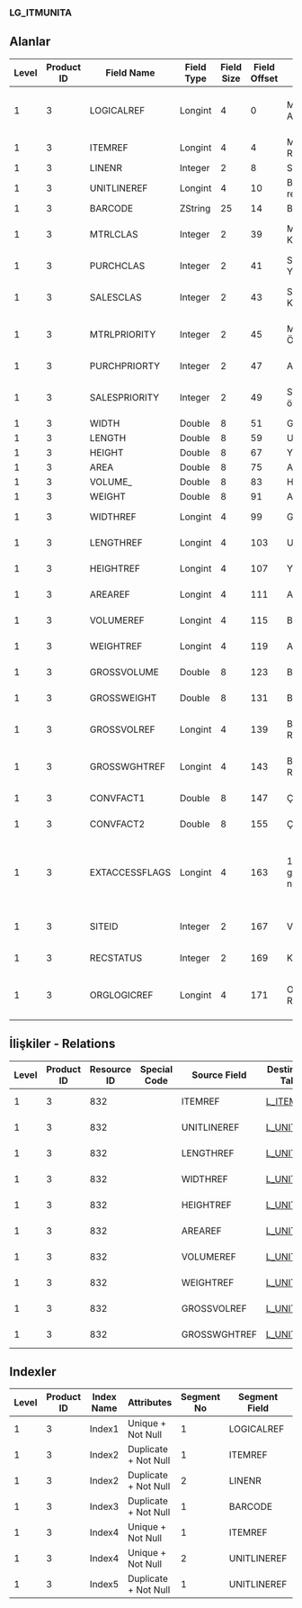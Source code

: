 ### LG_ITMUNITA

## Alanlar

**Level**|**Product ID**|**Field Name**|**Field Type**|**Field Size**|**Field Offset**|**Türkçe Açıklama**|**Expression**
-----|-----|-----|-----|-----|-----|-----|-----
1|3|LOGICALREF|Longint|4|0|Malzeme - Birim Ataması Log. Ref.|Item - Unit Assignment Logical Reference
1|3|ITEMREF|Longint|4|4|Malzeme Kartı Referansı (ITEMS)|Item Card Reference
1|3|LINENR|Integer|2|8|Satır Numarası|Line Number
1|3|UNITLINEREF|Longint|4|10|Birim referansı(UNITSETL)|Unit Reference
1|3|BARCODE|ZString|25|14|Barkod|Barcode
1|3|MTRLCLAS|Integer|2|39|Malzeme Yönetimi Kullanım Yeri|Usage Point is Material Management
1|3|PURCHCLAS|Integer|2|41|Satınalma Kullanım Yeri|Usage Point is Purchase
1|3|SALESCLAS|Integer|2|43|Satış ve Dağıtım Kullanım Yeri|Usage Point is Sales / Distribution
1|3|MTRLPRIORITY|Integer|2|45|Malzeme Yönetimi Önceliği|Material Management Priority
1|3|PURCHPRIORTY|Integer|2|47|Alış önceliği|Purchase Priority
1|3|SALESPRIORITY|Integer|2|49|Satış dağıtım önceliği|Sales / Distribution Priority
1|3|WIDTH|Double|8|51|Genişlik|Width
1|3|LENGTH|Double|8|59|Uzunluk|Length
1|3|HEIGHT|Double|8|67|Yükseklik|Height
1|3|AREA|Double|8|75|Alan|Area
1|3|VOLUME_|Double|8|83|Hacim|Volume
1|3|WEIGHT|Double|8|91|Ağırlık|Weight
1|3|WIDTHREF|Longint|4|99|Genişlik birim ref.|Width Unit Reference
1|3|LENGTHREF|Longint|4|103|Uzunluk Birim Ref.|Length Unit Reference
1|3|HEIGHTREF|Longint|4|107|Yükseklik Birimi Ref.|Height Unit Reference
1|3|AREAREF|Longint|4|111|Alan Birim Referansı|Area Unit Reference
1|3|VOLUMEREF|Longint|4|115|Birim hacim ref.|Volume Unit Reference
1|3|WEIGHTREF|Longint|4|119|Ağırlık birim ref.|Weight Unit Reference
1|3|GROSSVOLUME|Double|8|123|Bürüt Hacim|Gross Volume
1|3|GROSSWEIGHT|Double|8|131|Bürüt Ağırlık|Gross Weight
1|3|GROSSVOLREF|Longint|4|139|Bürüt Hacim Birim Ref.|Gross Volume Unit Reference
1|3|GROSSWGHTREF|Longint|4|143|Bürüt Ağırlık Birim Ref.|Gross Weight Unit Reference
1|3|CONVFACT1|Double|8|147|Çevrim Katsayısı|Conversion Factor
1|3|CONVFACT2|Double|8|155|Çevrim Katsayısı|Conversion Factor
1|3|EXTACCESSFLAGS|Longint|4|163|1. E-iş ortamında geçerli 2. Satış noktalarında geçerli|1. Valid in e-business environment 2. Valid in points of sale
1|3|SITEID|Integer|2|167|Veri Merkezi|Data Processing Site
1|3|RECSTATUS|Integer|2|169|Kayıt Durumu|Record Status
1|3|ORGLOGICREF|Longint|4|171|Orijinal Kayıt Log. Ref.|Original Record Logical Reference

## İlişkiler - Relations

**Level**|**Product ID**|**Resource ID**|**Special Code**|**Source Field**|**Destination Table**|**Destination Field**|**Relation Type**|**Extra Condition**
-----|-----|-----|-----|-----|-----|-----|-----|-----
1|3|832||ITEMREF|[L_ITEMS](../LG_ITEMS "L_ITEMS")|LOGICALREF|one-to-one|
1|3|832||UNITLINEREF|[L_UNITSETL](../LG_UNITSETL "L_UNITSETL")|LOGICALREF|one-to-one|
1|3|832||LENGTHREF|[L_UNITSETL](../LG_ITMUNITA "L_ITMUNITA")|LOGICALREF|one-to-one|
1|3|832||WIDTHREF|[L_UNITSETL](../LG_ITMUNITA "L_ITMUNITA")|LOGICALREF|one-to-one|
1|3|832||HEIGHTREF|[L_UNITSETL](../LG_ITMUNITA "L_ITMUNITA")|LOGICALREF|one-to-one|
1|3|832||AREAREF|[L_UNITSETL](../LG_ITMUNITA "L_ITMUNITA")|LOGICALREF|one-to-one|
1|3|832||VOLUMEREF|[L_UNITSETL](../LG_ITMUNITA "L_ITMUNITA")|LOGICALREF|one-to-one|
1|3|832||WEIGHTREF|[L_UNITSETL](../LG_ITMUNITA "L_ITMUNITA")|LOGICALREF|one-to-one|
1|3|832||GROSSVOLREF|[L_UNITSETL](../LG_ITMUNITA "L_ITMUNITA")|LOGICALREF|one-to-one|
1|3|832||GROSSWGHTREF|[L_UNITSETL](../LG_ITMUNITA "L_ITMUNITA")|LOGICALREF|one-to-one|

## Indexler

**Level**|**Product ID**|**Index Name**|**Attributes**|**Segment No**|**Segment Field**|**Sense**
-----|-----|-----|-----|-----|-----|-----
1|3|Index1|Unique + Not Null|1|LOGICALREF|Ascending
1|3|Index2|Duplicate + Not Null|1|ITEMREF|Ascending
1|3|Index2|Duplicate + Not Null|2|LINENR|Ascending
1|3|Index3|Duplicate + Not Null|1|BARCODE|Ascending
1|3|Index4|Unique + Not Null|1|ITEMREF|Ascending
1|3|Index4|Unique + Not Null|2|UNITLINEREF|Ascending
1|3|Index5|Duplicate + Not Null|1|UNITLINEREF|Ascending
